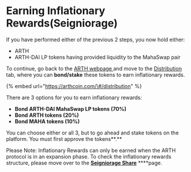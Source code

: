 # Earning Inflationary Rewards\(Seigniorage\)

If you have performed either of the previous 2 steps, you now hold either:   
- ARTH   
- ARTH-DAI LP tokens having provided liquidity to the MahaSwap pair 

To continue, go back to the [ARTH webpage ](http://arthcoin.com/)and move to the [Distribution](https://arthcoin.com/#/distribution) tab, where you can **bond/stake** these tokens to earn inflationary rewards. 

{% embed url="https://arthcoin.com/\#/distribution" %}

There are 3 options for you to earn inflationary rewards: 

* **Bond ARTH-DAI MahaSwap LP tokens \(70%\)**
* **Bond ARTH tokens \(20%\)**
* **Bond MAHA tokens \(10%\)**

You can choose either or all 3, but to go ahead and stake tokens on the platform. You must first approve the tokens**.**  
  
Please Note: Inflationary Rewards can only be earned when the ARTH protocol is in an expansion phase. To check the inflationary rewards structure, please move over to the [**Seigniorage Share**](../arth-201/expansion-mechanics/seiongrage-distribution.md) ****page.    


